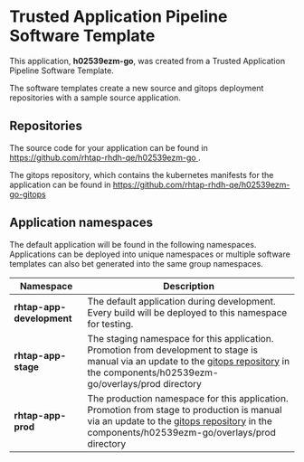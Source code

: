 # Trusted Application Pipeline Software Template

This application, **h02539ezm-go**, was created from a Trusted Application Pipeline Software Template.

The software templates create a new source and gitops deployment repositories with a sample source application. 

## Repositories

The source code for your application can be found in [https://github.com/rhtap-rhdh-qe/h02539ezm-go ](https://github.com/rhtap-rhdh-qe/h02539ezm-go ).
 
The gitops repository, which contains the kubernetes manifests for the application can be found in 
[https://github.com/rhtap-rhdh-qe/h02539ezm-go-gitops ](https://github.com/rhtap-rhdh-qe/h02539ezm-go-gitops ) 

## Application namespaces 

The default application will be found in the following namespaces. Applications can be deployed into unique namespaces or multiple software templates can also bet generated into the same group namespaces.  

|  Namespace   |  Description   |  
| -------- | -------- |   
| **rhtap-app-development** | The default application during development. Every build will be deployed to this namespace for testing. | 
| **rhtap-app-stage** | The staging namespace for this application. Promotion from development to stage is manual via an update to the [gitops repository](https://github.com/rhtap-rhdh-qe/h02539ezm-go-gitops ) in the components/h02539ezm-go/overlays/prod directory |  
| **rhtap-app-prod** | The production namespace for this application. Promotion from stage to production is manual via an update to the [gitops repository](https://github.com/rhtap-rhdh-qe/h02539ezm-go-gitops ) in the components/h02539ezm-go/overlays/prod directory | 